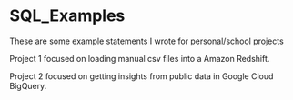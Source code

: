 # SQL_Examples
These are some example statements I wrote for personal/school projects

Project 1 focused on loading manual csv files into a Amazon Redshift.

Project 2 focused on getting insights from public data in Google Cloud BigQuery.
